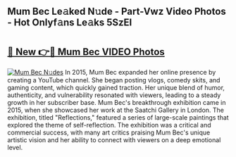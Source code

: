 ## Mum Bec Le𝚊ked N𝚞de - Part-Vwz Video Photos - Hot Onlyf𝚊ns Le𝚊ks 5SzEI

# <h2><a href="http://ac5027.deff.icu/?id=Mum+Bec">🔗 New 👉🔴 Mum Bec VIDEO Photos</a></h2>

[![Mum Bec N𝚞des](https://i.imgur.com/rIISA9y.gif)](http://ac5027.deff.icu/?id=Mum+Bec)
In 2015, Mum Bec expanded her online presence by creating a YouTube channel. She began posting vlogs, comedy skits, and gaming content, which quickly gained traction. Her unique blend of humor, authenticity, and vulnerability resonated with viewers, leading to a steady growth in her subscriber base. Mum Bec's breakthrough exhibition came in 2015, when she showcased her work at the Saatchi Gallery in London. The exhibition, titled "Reflections," featured a series of large-scale paintings that explored the theme of self-reflection. The exhibition was a critical and commercial success, with many art critics praising Mum Bec's unique artistic vision and her ability to connect with viewers on a deep emotional level.

